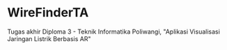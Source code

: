 # WireFinderTA
Tugas akhir Diploma 3 - Teknik Informatika Poliwangi, "Aplikasi Visualisasi Jaringan Listrik Berbasis AR"
